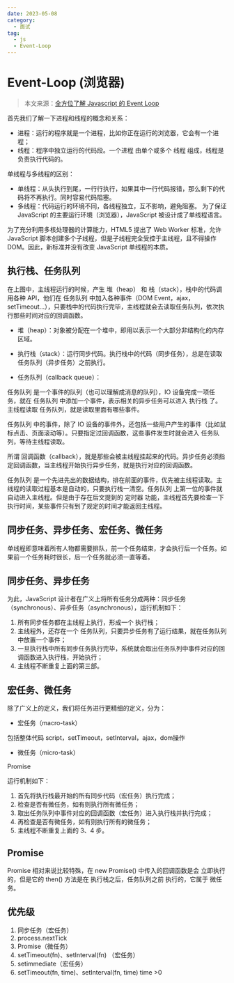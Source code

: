 ```yaml
---
date: 2023-05-08
category:
  - 面试
tag:
  - js
  - Event-Loop
---
```


# Event-Loop (浏览器)

>本文来源：[全方位了解 Javascript 的 Event Loop](https://juejin.cn/post/6844903692898942990)

首先我们了解一下进程和线程的概念和关系：

- 进程：运行的程序就是一个进程，比如你正在运行的浏览器，它会有一个进程；
- 线程：程序中独立运行的代码段。一个进程 由单个或多个 线程 组成，线程是负责执行代码的。

单线程与多线程的区别：

- 单线程：从头执行到尾，一行行执行，如果其中一行代码报错，那么剩下的代码将不再执行。同时容易代码阻塞。
- 多线程：代码运行的环境不同，各线程独立，互不影响，避免阻塞。
为了保证 JavaScript 的主要运行环境（浏览器），JavaScript 被设计成了单线程语言。

为了充分利用多核处理器的计算能力，HTML5 提出了 Web Worker 标准，允许 JavaScript 脚本创建多个子线程，但是子线程完全受控于主线程，且不得操作 DOM。因此，新标准并没有改变 JavaScript 单线程的本质。

## 执行栈、任务队列

在上图中，主线程运行的时候，产生 堆（heap） 和 栈（stack），栈中的代码调用各种 API，他们在 任务队列 中加入各种事件（DOM Event，ajax，setTimeout...），只要栈中的代码执行完毕，主线程就会去读取任务队列，依次执行那些时间对应的回调函数。

- 堆（heap）：对象被分配在一个堆中，即用以表示一个大部分非结构化的内存区域。

- 执行栈（stack）：运行同步代码。执行栈中的代码（同步任务），总是在读取 任务队列（异步任务）之前执行。

- 任务队列（callback queue）：

任务队列 是一个事件的队列（也可以理解成消息的队列），IO 设备完成一项任务，就在 任务队列 中添加一个事件，表示相关的异步任务可以进入 执行栈 了。主线程读取 任务队列，就是读取里面有哪些事件。

任务队列 中的事件，除了 IO 设备的事件外，还包括一些用户产生的事件（比如鼠标点击、页面滚动等）。只要指定过回调函数，这些事件发生时就会进入 任务队列，等待主线程读取。

所谓 回调函数（callback），就是那些会被主线程挂起来的代码。异步任务必须指定回调函数，当主线程开始执行异步任务，就是执行对应的回调函数。

任务队列 是一个先进先出的数据结构，排在前面的事件，优先被主线程读取。主线程的读取过程基本是自动的，只要执行栈一清空。任务队列 上第一位的事件就自动进入主线程。但是由于存在后文提到的 定时器 功能，主线程首先要检查一下执行时间，某些事件只有到了规定的时间才能返回主线程。

## 同步任务、异步任务、宏任务、微任务

单线程即意味着所有人物都需要排队，前一个任务结束，才会执行后一个任务。如果前一个任务耗时很长，后一个任务就必须一直等着。

## 同步任务、异步任务

为此，JavaScript 设计者在广义上将所有任务分成两种：同步任务（synchronous）、异步任务（asynchronous），运行机制如下：

1. 所有同步任务都在主线程上执行，形成一个 执行栈；
2. 主线程外，还存在一个 任务队列，只要异步任务有了运行结果，就在任务队列中放置一个事件；
3. 一旦执行栈中所有同步任务执行完毕，系统就会取出任务队列中事件对应的回调函数进入执行栈，开始执行；
4. 主线程不断重复上面的第三部。

## 宏任务、微任务

除了广义上的定义，我们将任务进行更精细的定义，分为：

- 宏任务（macro-task）

包括整体代码 script，setTimeout，setInterval，ajax，dom操作

- 微任务（micro-task）

Promise

运行机制如下：

1. 首先将执行栈最开始的所有同步代码（宏任务）执行完成；
2. 检查是否有微任务，如有则执行所有微任务；
3. 取出任务队列中事件对应的回调函数（宏任务）进入执行栈并执行完成；
4. 再检查是否有微任务，如有则执行所有的微任务；
5. 主线程不断重复上面的 3、4 步。

## Promise

Promise 相对来说比较特殊，在 new Promise() 中传入的回调函数是会 立即执行 的，但是它的 then() 方法是在 执行栈之后，任务队列之前 执行的，它属于 微任务。

## 优先级

1. 同步任务（宏任务）
2. process.nextTick
3. Promise（微任务）
4. setTimeout(fn)、setInterval(fn) （宏任务）
5. setimmediate（宏任务）
6. setTimeout(fn, time)、setInterval(fn, time) time >0